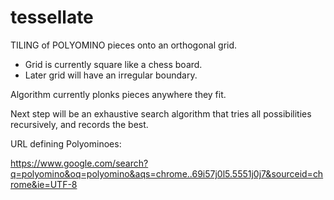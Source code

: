 # tessellate

TILING of POLYOMINO pieces onto an orthogonal grid.

 - Grid is currently square like a chess board.
 - Later grid will have an irregular boundary.

Algorithm currently plonks pieces anywhere they fit.

Next step will be an exhaustive search algorithm that tries
all possibilities recursively, and records the best.



URL defining Polyominoes:

https://www.google.com/search?q=polyomino&oq=polyomino&aqs=chrome..69i57j0l5.5551j0j7&sourceid=chrome&ie=UTF-8
